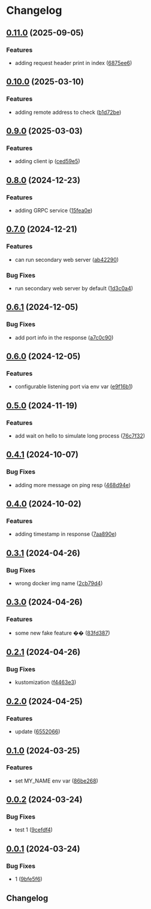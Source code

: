 # Changelog

## [0.11.0](https://github.com/sunggun-yu/hello-app/compare/v0.10.0...v0.11.0) (2025-09-05)


### Features

* adding request header print in index ([6875ee6](https://github.com/sunggun-yu/hello-app/commit/6875ee60f70e90552ade57b58298e91652587468))

## [0.10.0](https://github.com/sunggun-yu/hello-app/compare/v0.9.0...v0.10.0) (2025-03-10)


### Features

* adding remote address to check ([b1d72be](https://github.com/sunggun-yu/hello-app/commit/b1d72beb0545ad63e90b4c5d340ec71d57437f41))

## [0.9.0](https://github.com/sunggun-yu/hello-app/compare/v0.8.0...v0.9.0) (2025-03-03)


### Features

* adding client ip ([ced59e5](https://github.com/sunggun-yu/hello-app/commit/ced59e58c4bbe4d52cceaa9b39ab348d56bccc4d))

## [0.8.0](https://github.com/sunggun-yu/hello-app/compare/v0.7.0...v0.8.0) (2024-12-23)


### Features

* adding GRPC service ([15fea0e](https://github.com/sunggun-yu/hello-app/commit/15fea0eea21121e5e741f3d98cd2f61ab596d74e))

## [0.7.0](https://github.com/sunggun-yu/hello-app/compare/v0.6.1...v0.7.0) (2024-12-21)


### Features

* can run secondary web server ([ab42290](https://github.com/sunggun-yu/hello-app/commit/ab42290c28f7ac857c64921663cda15ae3b74969))


### Bug Fixes

* run secondary web server by default ([1d3c0a4](https://github.com/sunggun-yu/hello-app/commit/1d3c0a4d6b141b75c1de7a0d9d2bceec038e69cb))

## [0.6.1](https://github.com/sunggun-yu/hello-app/compare/v0.6.0...v0.6.1) (2024-12-05)


### Bug Fixes

* add port info in the response ([a7c0c90](https://github.com/sunggun-yu/hello-app/commit/a7c0c90b692c7fa4a433367c43ef48e420adc762))

## [0.6.0](https://github.com/sunggun-yu/hello-app/compare/v0.5.0...v0.6.0) (2024-12-05)


### Features

* configurable listening port via env var ([e9f16b1](https://github.com/sunggun-yu/hello-app/commit/e9f16b1b150f0a366c69df7b1ae20bf59ef3325d))

## [0.5.0](https://github.com/sunggun-yu/hello-app/compare/v0.4.1...v0.5.0) (2024-11-19)


### Features

* add wait on hello to simulate long process ([76c7f32](https://github.com/sunggun-yu/hello-app/commit/76c7f32947907e0fe6ae72ab72f2fc1332bc06e0))

## [0.4.1](https://github.com/sunggun-yu/hello-app/compare/v0.4.0...v0.4.1) (2024-10-07)


### Bug Fixes

* adding more message on ping resp ([468d94e](https://github.com/sunggun-yu/hello-app/commit/468d94ee33d2bfce86449edb8f75c234ed58836d))

## [0.4.0](https://github.com/sunggun-yu/hello-app/compare/v0.3.1...v0.4.0) (2024-10-02)


### Features

* adding timestamp in response ([7aa890e](https://github.com/sunggun-yu/hello-app/commit/7aa890e1e1339ecdee4e60ec8df6dca9294406c8))

## [0.3.1](https://github.com/sunggun-yu/hello-app/compare/v0.3.0...v0.3.1) (2024-04-26)


### Bug Fixes

* wrong docker img name ([2cb79d4](https://github.com/sunggun-yu/hello-app/commit/2cb79d4ffa5a33ffbe7fb87e48d5f949fd23ebc0))

## [0.3.0](https://github.com/sunggun-yu/hello-app/compare/v0.2.1...v0.3.0) (2024-04-26)


### Features

* some new fake feature �� ([83fd387](https://github.com/sunggun-yu/hello-app/commit/83fd387cfe17967bd953e687b393532aff0f7586))

## [0.2.1](https://github.com/sunggun-yu/hello-app/compare/v0.2.0...v0.2.1) (2024-04-26)


### Bug Fixes

* kustomization ([f4463e3](https://github.com/sunggun-yu/hello-app/commit/f4463e39f43587f470a75bb998c24afeeb87fb69))

## [0.2.0](https://github.com/sunggun-yu/release-please-kustomization-bump-demo/compare/v0.1.0...v0.2.0) (2024-04-25)


### Features

* update ([6552066](https://github.com/sunggun-yu/release-please-kustomization-bump-demo/commit/6552066d74ae6c6d6d6b58eb702721ac7b64e0df))

## [0.1.0](https://github.com/sunggun-yu/release-please-kustomization-bump-demo/compare/v0.0.2...v0.1.0) (2024-03-25)


### Features

* set MY_NAME env var ([86be268](https://github.com/sunggun-yu/release-please-kustomization-bump-demo/commit/86be268b37a3291e22ae9f2b9cfbfe7f5ec0e851))

## [0.0.2](https://github.com/sunggun-yu/release-please-kustomization-bump-demo/compare/v0.0.1...v0.0.2) (2024-03-24)


### Bug Fixes

* test 1 ([9cefdf4](https://github.com/sunggun-yu/release-please-kustomization-bump-demo/commit/9cefdf416d42f2ee8d9f504226718441f0b0acd5))

## [0.0.1](https://github.com/sunggun-yu/release-please-kustomization-bump-demo/compare/v0.0.0...v0.0.1) (2024-03-24)


### Bug Fixes

* 1 ([9bfe5f6](https://github.com/sunggun-yu/release-please-kustomization-bump-demo/commit/9bfe5f6995445a23614e72a943b0fab657f9b03e))

## Changelog

